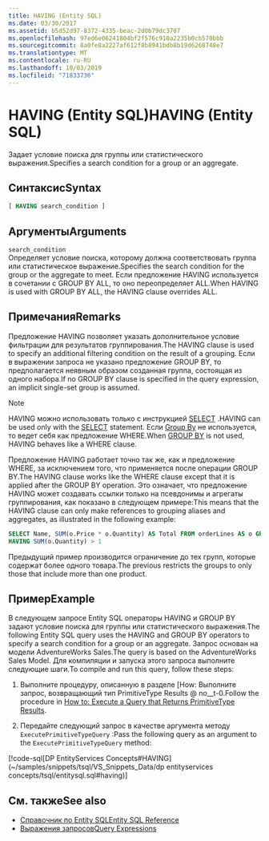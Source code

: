 ```yaml
---
title: HAVING (Entity SQL)
ms.date: 03/30/2017
ms.assetid: b5d52d97-8372-4335-beac-2d0b79dc3707
ms.openlocfilehash: 97ed6e06241804bf2f576c910a2235b0cb570bbb
ms.sourcegitcommit: 8a0fe8a2227af612f8b8941bdb8b19d6268748e7
ms.translationtype: MT
ms.contentlocale: ru-RU
ms.lasthandoff: 10/03/2019
ms.locfileid: "71833736"
---
```

# <a name="having-entity-sql"></a><span data-ttu-id="cb66f-102">HAVING (Entity SQL)</span><span class="sxs-lookup"><span data-stu-id="cb66f-102">HAVING (Entity SQL)</span></span>
<span data-ttu-id="cb66f-103">Задает условие поиска для группы или статистического выражения.</span><span class="sxs-lookup"><span data-stu-id="cb66f-103">Specifies a search condition for a group or an aggregate.</span></span>  
  
## <a name="syntax"></a><span data-ttu-id="cb66f-104">Синтаксис</span><span class="sxs-lookup"><span data-stu-id="cb66f-104">Syntax</span></span>  
  
```sql  
[ HAVING search_condition ]  
```  
  
## <a name="arguments"></a><span data-ttu-id="cb66f-105">Аргументы</span><span class="sxs-lookup"><span data-stu-id="cb66f-105">Arguments</span></span>  
 `search_condition`  
 <span data-ttu-id="cb66f-106">Определяет условие поиска, которому должна соответствовать группа или статистическое выражение.</span><span class="sxs-lookup"><span data-stu-id="cb66f-106">Specifies the search condition for the group or the aggregate to meet.</span></span> <span data-ttu-id="cb66f-107">Если предложение HAVING используется в сочетании с GROUP BY ALL, то оно переопределяет ALL.</span><span class="sxs-lookup"><span data-stu-id="cb66f-107">When HAVING is used with GROUP BY ALL, the HAVING clause overrides ALL.</span></span>  
  
## <a name="remarks"></a><span data-ttu-id="cb66f-108">Примечания</span><span class="sxs-lookup"><span data-stu-id="cb66f-108">Remarks</span></span>  
 <span data-ttu-id="cb66f-109">Предложение HAVING позволяет указать дополнительное условие фильтрации для результатов группирования.</span><span class="sxs-lookup"><span data-stu-id="cb66f-109">The HAVING clause is used to specify an additional filtering condition on the result of a grouping.</span></span> <span data-ttu-id="cb66f-110">Если в выражении запроса не указано предложение GROUP BY, то предполагается неявным образом созданная группа, состоящая из одного набора.</span><span class="sxs-lookup"><span data-stu-id="cb66f-110">If no GROUP BY clause is specified in the query expression, an implicit single-set group is assumed.</span></span>  
  
> [!NOTE]
> <span data-ttu-id="cb66f-111">HAVING можно использовать только с инструкцией [SELECT](select-entity-sql.md) .</span><span class="sxs-lookup"><span data-stu-id="cb66f-111">HAVING can be used only with the [SELECT](select-entity-sql.md) statement.</span></span> <span data-ttu-id="cb66f-112">Если [Group By](group-by-entity-sql.md) не используется, то ведет себя как предложение WHERE.</span><span class="sxs-lookup"><span data-stu-id="cb66f-112">When [GROUP BY](group-by-entity-sql.md) is not used, HAVING behaves like a WHERE clause.</span></span>  
  
<span data-ttu-id="cb66f-113">Предложение HAVING работает точно так же, как и предложение WHERE, за исключением того, что применяется после операции GROUP BY.</span><span class="sxs-lookup"><span data-stu-id="cb66f-113">The HAVING clause works like the WHERE clause except that it is applied after the GROUP BY operation.</span></span> <span data-ttu-id="cb66f-114">Это означает, что предложение HAVING может создавать ссылки только на псевдонимы и агрегаты группирования, как показано в следующем примере:</span><span class="sxs-lookup"><span data-stu-id="cb66f-114">This means that the HAVING clause can only make references to grouping aliases and aggregates, as illustrated in the following example:</span></span>
  
```sql  
SELECT Name, SUM(o.Price * o.Quantity) AS Total FROM orderLines AS o GROUP BY o.Product AS Name  
HAVING SUM(o.Quantity) > 1  
```  
  
 <span data-ttu-id="cb66f-115">Предыдущий пример производится ограничение до тех групп, которые содержат более одного товара.</span><span class="sxs-lookup"><span data-stu-id="cb66f-115">The previous restricts the groups to only those that include more than one product.</span></span>  
  
## <a name="example"></a><span data-ttu-id="cb66f-116">Пример</span><span class="sxs-lookup"><span data-stu-id="cb66f-116">Example</span></span>  
 <span data-ttu-id="cb66f-117">В следующем запросе Entity SQL операторы HAVING и GROUP BY задают условие поиска для группы или статистического выражения.</span><span class="sxs-lookup"><span data-stu-id="cb66f-117">The following Entity SQL query uses the HAVING and GROUP BY operators to specify a search condition for a group or an aggregate.</span></span> <span data-ttu-id="cb66f-118">Запрос основан на модели AdventureWorks Sales.</span><span class="sxs-lookup"><span data-stu-id="cb66f-118">The query is based on the AdventureWorks Sales Model.</span></span> <span data-ttu-id="cb66f-119">Для компиляции и запуска этого запроса выполните следующие шаги.</span><span class="sxs-lookup"><span data-stu-id="cb66f-119">To compile and run this query, follow these steps:</span></span>  
  
1. <span data-ttu-id="cb66f-120">Выполните процедуру, описанную в разделе [How: Выполните запрос, возвращающий тип PrimitiveType Results @ no__t-0.</span><span class="sxs-lookup"><span data-stu-id="cb66f-120">Follow the procedure in [How to: Execute a Query that Returns PrimitiveType Results](../how-to-execute-a-query-that-returns-primitivetype-results.md).</span></span>  
  
2. <span data-ttu-id="cb66f-121">Передайте следующий запрос в качестве аргумента методу `ExecutePrimitiveTypeQuery` :</span><span class="sxs-lookup"><span data-stu-id="cb66f-121">Pass the following query as an argument to the `ExecutePrimitiveTypeQuery` method:</span></span>  
  
 [!code-sql[DP EntityServices Concepts#HAVING](~/samples/snippets/tsql/VS_Snippets_Data/dp entityservices concepts/tsql/entitysql.sql#having)]  
  
## <a name="see-also"></a><span data-ttu-id="cb66f-122">См. также</span><span class="sxs-lookup"><span data-stu-id="cb66f-122">See also</span></span>

- [<span data-ttu-id="cb66f-123">Справочник по Entity SQL</span><span class="sxs-lookup"><span data-stu-id="cb66f-123">Entity SQL Reference</span></span>](entity-sql-reference.md)
- [<span data-ttu-id="cb66f-124">Выражения запросов</span><span class="sxs-lookup"><span data-stu-id="cb66f-124">Query Expressions</span></span>](query-expressions-entity-sql.md)
